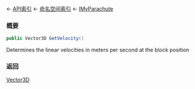 ← [API索引](Api-Index) ← [命名空间索引](Namespace-Index) ← [IMyParachute](SpaceEngineers.Game.ModAPI.Ingame.IMyParachute)

### 概要

```csharp
public Vector3D GetVelocity()
```

Determines the linear velocities in meters per second at the block position

### 返回

[Vector3D](VRageMath.Vector3D)

